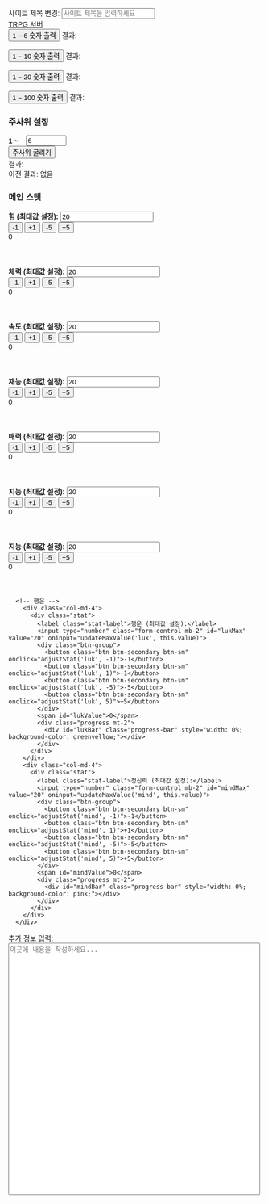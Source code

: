 <!DOCTYPE html>
<html lang="ko">
<head>
  <meta charset="UTF-8">
  <meta name="viewport" content="width=device-width, initial-scale=1.0">
  <title>TRPG 서버</title>
  <!-- Bootstrap CSS -->
  <link href="https://stackpath.bootstrapcdn.com/bootstrap/4.5.2/css/bootstrap.min.css" rel="stylesheet">
  <style>
    body {
      font-family: Arial, sans-serif;
      padding: 20px;
    }
    .stat {
      margin-bottom: 20px;
    }
    .progress {
      height: 30px;
      width: 100%;
    }
    .btn-group {
      margin-right: 10px;
    }
    .stat-label {
      font-weight: bold;
    }
    .large-textarea {
      width: 500px;
      height: 500px !important;
      resize:  none;
    }
    .dice-section {
      margin-top: 30px;
      padding: 20px;
      border: 1px solid #ccc;
      border-radius: 10px;
      background-color: #f9f9f9;
    }
    .dice-settings {
      display: flex;
      align-items: center;
    }
    .dice-settings span {
      margin-right: 10px;
      font-weight: bold;
    }
    .dice-settings input {
      width: 80px;
      margin-left: 5px;
    }
  </style>
</head>
<body>

  <!-- 사이트 제목 변경 -->
  <div class="mb-4">
    <label for="siteTitle">사이트 제목 변경:</label>
    <input type="text" id="siteTitle" class="form-control" placeholder="사이트 제목을 입력하세요" oninput="updateTitle()">
  </div>

  <!-- Navbar -->
  <nav class="navbar navbar-dark bg-dark">
    <a class="navbar-brand" href="#" id="navbarTitle">TRPG 서버</a>
  </nav>

  <!-- 주사위 버튼 -->
  <div class="mt-4">
    <button id="roll1to6Btn" class="btn btn-primary mr-3">1 ~ 6 숫자 출력</button>
    <span id="roll1to6Result">결과: </span>
    <br><br>
    <button id="roll1to9Btn" class="btn btn-primary mr-3">1 ~ 10 숫자 출력</button>
    <span id="roll1to9Result">결과: </span>
    <br><br>
    <button id="roll1to20Btn" class="btn btn-primary mr-3">1 ~ 20 숫자 출력</button>
    <span id="roll1to20Result">결과: </span>
    <br><br>
    <button id="roll1to100Btn" class="btn btn-primary mr-3">1 ~ 100 숫자 출력</button>
    <span id="roll1to100Result">결과: </span>
  </div>

  <!-- 커스텀 주사위 설정 -->
  <h3 class="mt-4">주사위 설정</h3>
  <div class="dice-settings">
    <span>1 ~</span>
    <input type="number" id="diceMax" class="form-control" value="6" min="1" placeholder="최댓값 입력">
  </div>
  <button id="rollCustomDiceBtn" class="btn btn-primary mt-3">주사위 굴리기</button>
  <div class="mt-3">
    <span id="customDiceResult">결과: </span><br>
    <span id="previousDiceResult">이전 결과: 없음</span>
  </div>

  <!-- 메인 스탯 -->
  <h3 class="mt-5">메인 스탯</h3>
  <div class="container">
    <!-- 첫 번째 줄 -->
    <div class="row">
      <div class="col-md-4">
        <div class="stat">
          <label class="stat-label">힘 (최대값 설정):</label>
          <input type="number" class="form-control mb-2" id="strMax" value="20" oninput="updateMaxValue('str', this.value)">
          <div class="btn-group">
            <button class="btn btn-secondary btn-sm" onclick="adjustStat('str', -1)">-1</button>
            <button class="btn btn-secondary btn-sm" onclick="adjustStat('str', 1)">+1</button>
            <button class="btn btn-secondary btn-sm" onclick="adjustStat('str', -5)">-5</button>
            <button class="btn btn-secondary btn-sm" onclick="adjustStat('str', 5)">+5</button>
          </div>
          <span id="strValue">0</span>
          <div class="progress mt-2">
            <div id="strBar" class="progress-bar" style="width: 0%; background-color: yellow;"></div>
          </div>
        </div>
      </div>
      <div class="col-md-4">
        <div class="stat">
          <label class="stat-label">체력 (최대값 설정):</label>
          <input type="number" class="form-control mb-2" id="hpMax" value="20" oninput="updateMaxValue('hp', this.value)">
          <div class="btn-group">
            <button class="btn btn-secondary btn-sm" onclick="adjustStat('hp', -1)">-1</button>
            <button class="btn btn-secondary btn-sm" onclick="adjustStat('hp', 1)">+1</button>
            <button class="btn btn-secondary btn-sm" onclick="adjustStat('hp', -5)">-5</button>
            <button class="btn btn-secondary btn-sm" onclick="adjustStat('hp', 5)">+5</button>
          </div>
          <span id="hpValue">0</span>
          <div class="progress mt-2">
            <div id="hpBar" class="progress-bar" style="width: 0%; background-color: red;"></div>
          </div>
        </div>
      </div>
      <div class="col-md-4">
        <div class="stat">
          <label class="stat-label">속도 (최대값 설정):</label>
          <input type="number" class="form-control mb-2" id="speedMax" value="20" oninput="updateMaxValue('speed', this.value)">
          <div class="btn-group">
            <button class="btn btn-secondary btn-sm" onclick="adjustStat('speed', -1)">-1</button>
            <button class="btn btn-secondary btn-sm" onclick="adjustStat('speed', 1)">+1</button>
            <button class="btn btn-secondary btn-sm" onclick="adjustStat('speed', -5)">-5</button>
            <button class="btn btn-secondary btn-sm" onclick="adjustStat('speed', 5)">+5</button>
          </div>
          <span id="speedValue">0</span>
          <div class="progress mt-2">
            <div id="speedBar" class="progress-bar" style="width: 0%; background-color: skyblue;"></div>
          </div>
        </div>
      </div>
    </div>
    <!-- 두 번째 줄 -->
    <div class="row mt-4">
      <div class="col-md-4">
        <div class="stat">
          <label class="stat-label">재능 (최대값 설정):</label>
          <input type="number" class="form-control mb-2" id="talentMax" value="20" oninput="updateMaxValue('talent', this.value)">
          <div class="btn-group">
            <button class="btn btn-secondary btn-sm" onclick="adjustStat('talent', -1)">-1</button>
            <button class="btn btn-secondary btn-sm" onclick="adjustStat('talent', 1)">+1</button>
            <button class="btn btn-secondary btn-sm" onclick="adjustStat('talent', -5)">-5</button>
            <button class="btn btn-secondary btn-sm" onclick="adjustStat('talent', 5)">+5</button>
          </div>
          <span id="talentValue">0</span>
          <div class="progress mt-2">
            <div id="talentBar" class="progress-bar" style="width: 0%; background-color: purple;"></div>
          </div>
        </div>
      </div>
      <div class="col-md-4">
        <div class="stat">
          <label class="stat-label">매력 (최대값 설정):</label>
          <input type="number" class="form-control mb-2" id="charmMax" value="20" oninput="updateMaxValue('charm', this.value)">
          <div class="btn-group">
            <button class="btn btn-secondary btn-sm" onclick="adjustStat('charm', -1)">-1</button>
            <button class="btn btn-secondary btn-sm" onclick="adjustStat('charm', 1)">+1</button>
            <button class="btn btn-secondary btn-sm" onclick="adjustStat('charm', -5)">-5</button>
            <button class="btn btn-secondary btn-sm" onclick="adjustStat('charm', 5)">+5</button>
          </div>
          <span id="charmValue">0</span>
          <div class="progress mt-2">
            <div id="charmBar" class="progress-bar" style="width: 0%; background-color: pink;"></div>
          </div>
        </div>
      </div>
      <div class="col-md-4">
        <div class="stat">
          <label class="stat-label">지능 (최대값 설정):</label>
          <input type="number" class="form-control mb-2" id="intMax" value="20" oninput="updateMaxValue('int', this.value)">
          <div class="btn-group">
            <button class="btn btn-secondary btn-sm" onclick="adjustStat('int', -1)">-1</button>
            <button class="btn btn-secondary btn-sm" onclick="adjustStat('int', 1)">+1</button>
            <button class="btn btn-secondary btn-sm" onclick="adjustStat('int', -5)">-5</button>
            <button class="btn btn-secondary btn-sm" onclick="adjustStat('int', 5)">+5</button>
          </div>
          <span id="intValue">0</span>
          <div class="progress mt-2">
            <div id="intBar" class="progress-bar" style="width: 0%; background-color: blue;"></div>
          </div>
        </div>
      </div>
    </div>
  </div>
  <div class="row mt-3">
    <div class="container">
      <div class="row">
      <!-- 지능 -->
        <div class="col-md-4">
          <div class="stat">
            <label class="stat-label">지능 (최대값 설정):</label>
            <input type="number" class="form-control mb-2" id="intMax" value="20" oninput="updateMaxValue('int', this.value)">
            <div class="btn-group">
              <button class="btn btn-secondary btn-sm" onclick="adjustStat('int', -1)">-1</button>
              <button class="btn btn-secondary btn-sm" onclick="adjustStat('int', 1)">+1</button>
              <button class="btn btn-secondary btn-sm" onclick="adjustStat('int', -5)">-5</button>
              <button class="btn btn-secondary btn-sm" onclick="adjustStat('int', 5)">+5</button>
            </div>
            <span id="intValue">0</span>
            <div class="progress mt-2">
              <div id="intBar" class="progress-bar" style="width: 0%; background-color: cornflowerblue;"></div>
            </div>
          </div>
        </div>

      <!-- 행운 -->
        <div class="col-md-4">
          <div class="stat">
            <label class="stat-label">행운 (최대값 설정):</label>
            <input type="number" class="form-control mb-2" id="lukMax" value="20" oninput="updateMaxValue('luk', this.value)">
            <div class="btn-group">
              <button class="btn btn-secondary btn-sm" onclick="adjustStat('luk', -1)">-1</button>
              <button class="btn btn-secondary btn-sm" onclick="adjustStat('luk', 1)">+1</button>
              <button class="btn btn-secondary btn-sm" onclick="adjustStat('luk', -5)">-5</button>
              <button class="btn btn-secondary btn-sm" onclick="adjustStat('luk', 5)">+5</button>
            </div>
            <span id="lukValue">0</span>
            <div class="progress mt-2">
              <div id="lukBar" class="progress-bar" style="width: 0%; background-color: greenyellow;"></div>
            </div>
          </div>
        </div>
        <div class="col-md-4">
          <div class="stat">
            <label class="stat-label">정신력 (최대값 설정):</label>
            <input type="number" class="form-control mb-2" id="mindMax" value="20" oninput="updateMaxValue('mind', this.value)">
            <div class="btn-group">
              <button class="btn btn-secondary btn-sm" onclick="adjustStat('mind', -1)">-1</button>
              <button class="btn btn-secondary btn-sm" onclick="adjustStat('mind', 1)">+1</button>
              <button class="btn btn-secondary btn-sm" onclick="adjustStat('mind', -5)">-5</button>
              <button class="btn btn-secondary btn-sm" onclick="adjustStat('mind', 5)">+5</button>
            </div>
            <span id="mindValue">0</span>
            <div class="progress mt-2">
              <div id="mindBar" class="progress-bar" style="width: 0%; background-color: pink;"></div>
            </div>
          </div>
        </div>
      </div>

  <!-- 추가 정보 입력란 -->
  <div class="my-4">
    <label for="mainStatNote">추가 정보 입력:</label>
    <textarea id="mainStatNote" class="form-control large-textarea" placeholder="이곳에 내용을 작성하세요..."></textarea>
  </div>

  <!-- Scripts -->
  <script>
    function updateTitle() {
      const title = document.getElementById('siteTitle').value;
      document.title = title;
      document.getElementById('navbarTitle').textContent = title;
    }

    const maxValues = {
      str: 20,
      hp: 20,
      speed: 20,
      talent: 20,
      charm: 20,
      int: 20,
      attack: 20,
      defense: 20,
      blackspark: 20,
      mind:20
    };

    function updateMaxValue(stat, max) {
      maxValues[stat] = parseInt(max) || 20;
    }

    function adjustStat(stat, amount) {
      const valueElement = document.getElementById(stat + 'Value');
      let currentValue = parseInt(valueElement.textContent);
      const newValue = Math.min(maxValues[stat], Math.max(0, currentValue + amount));
      valueElement.textContent = newValue;

      const progressBar = document.getElementById(stat + 'Bar');
      progressBar.style.width = (newValue / maxValues[stat]) * 100 + '%';
    }

    function rollDice(max, resultId) {
      const previous = document.getElementById(resultId).textContent.split(': ')[1] || '없음';
      const result = Math.floor(Math.random() * max) + 1;
      document.getElementById(resultId).textContent = `결과: ${result} (이전: ${previous})`;
    }

    document.getElementById('roll1to6Btn').addEventListener('click', () => rollDice(6, 'roll1to6Result'));
    document.getElementById('roll1to9Btn').addEventListener('click', () => rollDice(10, 'roll1to9Result'));
    document.getElementById('roll1to20Btn').addEventListener('click', () => rollDice(20, 'roll1to20Result'));
    document.getElementById('roll1to100Btn').addEventListener('click', () => rollDice(100, 'roll1to100Result'));

    let previousResult = "없음";
    document.getElementById('rollCustomDiceBtn').addEventListener('click', function () {
      const max = parseInt(document.getElementById('diceMax').value, 10);

      if (isNaN(max) || max < 1) {
        alert('올바른 최댓값을 입력하세요. (1 이상)');
        return;
      }

      const result = Math.floor(Math.random() * max) + 1;
      document.getElementById('customDiceResult').textContent = `결과: ${result}`;
      document.getElementById('previousDiceResult').textContent = `이전 결과: ${previousResult}`;
      previousResult = result;
    });
  </script>
</body>
</html>
